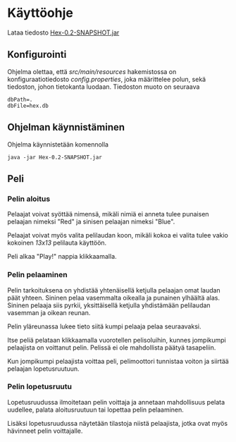 # Käyttöohje

Lataa tiedosto [Hex-0.2-SNAPSHOT.jar](https://github.com/ikanher/otm-harjoitustyo/releases/tag/viikko6)

## Konfigurointi

Ohjelma olettaa, että _src/main/resources_ hakemistossa on konfiguraatiotiedosto _config.properties_, joka määrittelee polun, sekä tiedoston, johon tietokanta luodaan. Tiedoston muoto on seuraava

```
dbPath=.
dbFile=hex.db
```

## Ohjelman käynnistäminen

Ohjelma käynnistetään komennolla 

```
java -jar Hex-0.2-SNAPSHOT.jar
```

## Peli

### Pelin aloitus

Pelaajat voivat syöttää nimensä, mikäli nimiä ei anneta tulee punaisen pelaajan nimeksi "Red" ja sinisen pelaajan nimeksi "Blue".

Pelaajat voivat myös valita pelilaudan koon, mikäli kokoa ei valita tulee vakio kokoinen _13x13_ pelilauta käyttöön.

Peli alkaa "Play!" nappia klikkaamalla.

### Pelin pelaaminen

Pelin tarkoituksena on yhdistää yhtenäisellä ketjulla pelaajan omat laudan päät yhteen. Sininen pelaa vasemmalta oikealla ja punainen ylhäältä alas. Sininen pelaaja siis pyrkii, yksittäisellä ketjulla yhdistämään pelilaudan vasemman ja oikean reunan.

Pelin yläreunassa lukee tieto siitä kumpi pelaaja pelaa seuraavaksi.

Itse peliä pelataan klikkaamalla vuorotellen pelisoluihin, kunnes jompikumpi pelaajista on voittanut pelin. Pelissä ei ole mahdollista päätyä tasapeliin.

Kun jompikumpi pelaajista voittaa peli, pelimoottori tunnistaa voiton ja siirtää pelaajan lopetusruutuun.

### Pelin lopetusruutu

Lopetusruudussa ilmoitetaan pelin voittaja ja annetaan mahdollisuus pelata uudellee, palata aloitusruutuun tai lopettaa pelin pelaaminen.

Lisäksi lopetusruudussa näytetään tilastoja niistä pelaajista, jotka ovat myös hävinneet pelin voittajalle.

